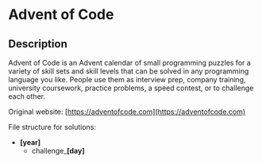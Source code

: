 # Advent of Code

## Description
Advent of Code is an Advent calendar of small programming puzzles for a variety of skill sets and skill levels that can be solved in any programming language you like. People use them as interview prep, company training, university coursework, practice problems, a speed contest, or to challenge each other.

Original website: [https://adventofcode.com](https://adventofcode.com)

File structure for solutions:

- **[year]**
  - challenge_**[day]** 